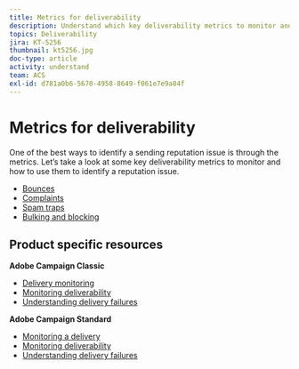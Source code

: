 ```yaml
---
title: Metrics for deliverability
description: Understand which key deliverability metrics to monitor and how to use them to identify a reputation issue.
topics: Deliverability
jira: KT-5256
thumbnail: kt5256.jpg
doc-type: article
activity: understand
team: ACS
exl-id: d781a0b6-5670-4958-8649-f061e7e9a84f
---
```

# Metrics for deliverability

One of the best ways to identify a sending reputation issue is through the metrics. Let’s take a look at some key deliverability metrics to monitor and how to use them to identify a reputation issue.

* [Bounces](/help/metrics/bounces.md)
* [Complaints](/help/metrics/complaints.md)
* [Spam traps](/help/metrics/spam-traps.md)
* [Bulking and blocking](/help/metrics/bulking-and-blocking.md)

## Product specific resources

**Adobe Campaign Classic**

* [Delivery monitoring](https://experienceleague.adobe.com/docs/campaign-classic/using/sending-messages/monitoring-deliveries/about-delivery-monitoring.html)
* [Monitoring deliverability](https://experienceleague.adobe.com/docs/campaign-classic/using/sending-messages/deliverability-management/monitoring-deliverability.html) 
* [Understanding delivery failures](https://experienceleague.adobe.com/docs/campaign-classic/using/sending-messages/monitoring-deliveries/understanding-delivery-failures.html)

**Adobe Campaign Standard**

* [Monitoring a delivery](https://experienceleague.adobe.com/docs/campaign-standard/using/testing-and-sending/monitoring-messages/monitoring-a-delivery.html)
* [Monitoring deliverability](https://experienceleague.adobe.com/docs/campaign-standard/using/testing-and-sending/managing-deliverability/monitor-deliverability.html?lang=en#testing-and-sending)
* [Understanding delivery failures](https://experienceleague.adobe.com/docs/campaign-standard/using/testing-and-sending/monitoring-messages/understanding-delivery-failures.html)
